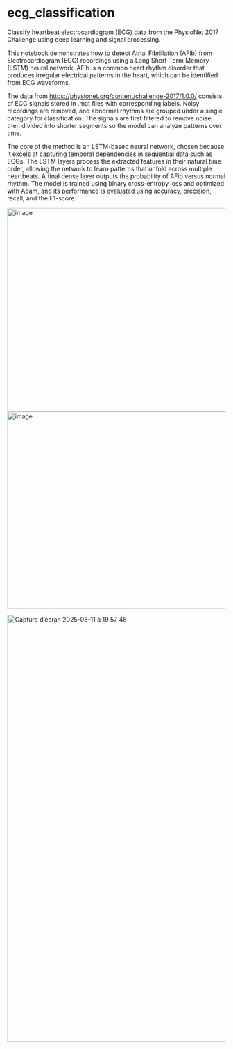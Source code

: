 # ecg_classification
Classify heartbeat electrocardiogram (ECG) data from the PhysioNet 2017 Challenge using deep learning and signal processing.

This notebook demonstrates how to detect Atrial Fibrillation (AFib) from Electrocardiogram (ECG) recordings using a Long Short-Term Memory (LSTM) neural network. AFib is a common heart rhythm disorder that produces irregular electrical patterns in the heart, which can be identified from ECG waveforms.

The data from https://physionet.org/content/challenge-2017/1.0.0/ consists of ECG signals stored in .mat files with corresponding labels. Noisy recordings are removed, and abnormal rhythms are grouped under a single category for classification. The signals are first filtered to remove noise, then divided into shorter segments so the model can analyze patterns over time.

The core of the method is an LSTM-based neural network, chosen because it excels at capturing temporal dependencies in sequential data such as ECGs. The LSTM layers process the extracted features in their natural time order, allowing the network to learn patterns that unfold across multiple heartbeats. A final dense layer outputs the probability of AFib versus normal rhythm. The model is trained using binary cross-entropy loss and optimized with Adam, and its performance is evaluated using accuracy, precision, recall, and the F1-score.

<img width="707" height="468" alt="image" src="https://github.com/user-attachments/assets/4b0e4b4c-65b6-4ad3-b2cf-3aeb3b4c4f22" /> <img width="583" height="453" alt="image" src="https://github.com/user-attachments/assets/5a59b9bf-14f8-43d6-88d2-302e2e07e8cf" />

<img width="1512" height="982" alt="Capture d’écran 2025-08-11 à 19 57 46" src="https://github.com/user-attachments/assets/5f289ab3-bdef-4273-a894-44f2fc4ec30a" />
